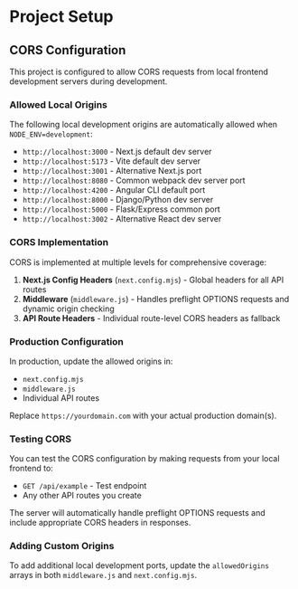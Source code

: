 # Project Setup

## CORS Configuration

This project is configured to allow CORS requests from local frontend development servers during development.

### Allowed Local Origins

The following local development origins are automatically allowed when `NODE_ENV=development`:

- `http://localhost:3000` - Next.js default dev server
- `http://localhost:5173` - Vite default dev server  
- `http://localhost:3001` - Alternative Next.js port
- `http://localhost:8080` - Common webpack dev server port
- `http://localhost:4200` - Angular CLI default port
- `http://localhost:8000` - Django/Python dev server
- `http://localhost:5000` - Flask/Express common port
- `http://localhost:3002` - Alternative React dev server

### CORS Implementation

CORS is implemented at multiple levels for comprehensive coverage:

1. **Next.js Config Headers** (`next.config.mjs`) - Global headers for all API routes
2. **Middleware** (`middleware.js`) - Handles preflight OPTIONS requests and dynamic origin checking
3. **API Route Headers** - Individual route-level CORS headers as fallback

### Production Configuration

In production, update the allowed origins in:
- `next.config.mjs` 
- `middleware.js`
- Individual API routes

Replace `https://yourdomain.com` with your actual production domain(s).

### Testing CORS

You can test the CORS configuration by making requests from your local frontend to:
- `GET /api/example` - Test endpoint
- Any other API routes you create

The server will automatically handle preflight OPTIONS requests and include appropriate CORS headers in responses.

### Adding Custom Origins

To add additional local development ports, update the `allowedOrigins` arrays in both `middleware.js` and `next.config.mjs`.
